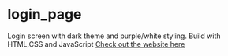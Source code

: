 # login_page
Login screen with dark theme and purple/white styling. Build with HTML,CSS and JavaScript 
[Check out the website here](https://larissacarvallho.github.io/login_page/)
